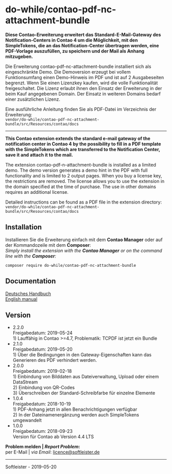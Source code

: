 # do-while/contao-pdf-nc-attachment-bundle
**Diese Contao-Erweiterung erweitert das Standard-E-Mail-Gateway des Notification-Centers in Contao 4 um die Möglichkeit, mit den SimpleTokens, die an das Notification-Center übertragen werden, eine PDF-Vorlage auszufüllen, zu speichern und der Mail als Anhang mitzugeben.**

Die Erweiterung contao-pdf-nc-attachment-bundle installiert sich als eingeschränkte Demo. Die Demoversion erzeugt bei vollem Funktionsumfang einen Demo-Hinweis im PDF und ist auf 2 Ausgabeseiten begrenzt. Wenn Sie einen Lizenzkey kaufen, wird die volle Funktionalität freigeschaltet. Die Lizenz erlaubt ihnen den Einsatz der Erweiterung in der beim Kauf angegebenen Domain. Der Einsatz in weiteren Domains bedarf einer zusätzlichen Lizenz.

Eine ausführliche Anleitung finden Sie als PDF-Datei im Verzeichnis der Erweiterung:<br>`vendor/do-while/contao-pdf-nc-attachment-bundle/src/Resources/contao/docs`
___


**This Contao extension extends the standard e-mail gateway of the notification center in Contao 4 by the possibility to fill in a PDF template with the SimpleTokens which are transferred to the Notification Center, save it and attach it to the mail.**

The extension contao-pdf-n-attachment-bundle is installed as a limited demo. The demo version generates a demo hint in the PDF with full functionality and is limited to 2 output pages. When you buy a license key, the restrictions are removed. The license allows you to use the extension in the domain specified at the time of purchase. The use in other domains requires an additional license.

Detailed instructions can be found as a PDF file in the extension directory:<br>`vendor/do-while/contao-pdf-nc-attachment-bundle/src/Resources/contao/docs`


## Installation
Installieren Sie die Erweiterung einfach mit dem **Contao Manager** oder auf der Kommandozeile mit dem **Composer**:<br>*Simply install the extension with the **Contao Manager** or on the command line with the **Composer**:*
```
composer require do-while/contao-pdf-nc-attachment-bundle
```

## Documentation
[Deutsches Handbuch](http://www.softleister.de/files/manuals/contao-pdf-nc-attachment-bundle/Anleitung_contao-pdf-nc-attachment-bundle.pdf)<br>
[English manual](http://www.softleister.de/files/manuals/contao-pdf-nc-attachment-bundle/Manual_contao-pdf-nc-attachment-bundle.pdf)


## Version
* 2.2.0<br>Freigabedatum: 2019-05-24<br>1) Lauffähig in Contao >=4.7, Problematik: TCPDF ist jetzt ein Bundle
* 2.1.0<br>Freigabedatum: 2019-05-20<br>1) Über die Bedingungen in den Gateway-Eigenschaften kann das Generieren des PDF verhindert werden.
* 2.0.0<br>Freigabedatum: 2019-02-18<br>1) Einbindung von Bilddaten aus Dateiverwaltung, Upload oder einem DataStream<br>2) Einbindung von QR-Codes<br>3) Überschreiben der Standard-Schreibfarbe für einzelne Elemente
* 1.0.4<br>Freigabedatum: 2018-10-19<br>1) PDF-Anhang jetzt in allen Benachrichtigungen verfügbar<br>2) In der Dateinamenergänzung werden auch SimpleTokens umgewandelt
* 1.0.0<br>Freigabedatum: 2018-09-23<br>Version für Contao ab Version 4.4 LTS

**Problem melden | *Report Problem*:**<br>per E-Mail | *via Email*: licence@softleister.de

___
Softleister - 2019-05-20
